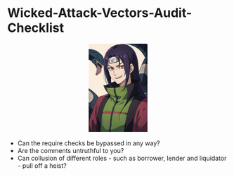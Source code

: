 # Wicked-Attack-Vectors-Audit-Checklist

<p align = center>
<img src= "./images/11c29247c9be4f5095cbe9258c440b2a.png" height="200">
<br>
</p>
  
- Can the require checks be bypassed in any way?
- Are the comments untruthful to you?
- Can collusion of different roles - such as borrower, lender and liquidator - pull off a heist?
